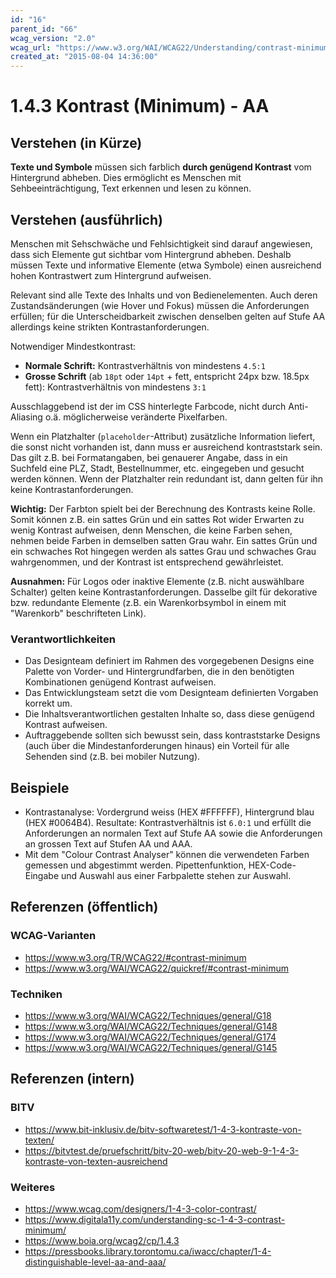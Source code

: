 ```yaml
---
id: "16"
parent_id: "66"
wcag_version: "2.0"
wcag_url: "https://www.w3.org/WAI/WCAG22/Understanding/contrast-minimum.html"
created_at: "2015-08-04 14:36:00"
---
```


# 1.4.3 Kontrast (Minimum) - AA

## Verstehen (in Kürze)

**Texte und Symbole** müssen sich farblich **durch genügend Kontrast** vom Hintergrund abheben. Dies ermöglicht es Menschen mit Sehbeeinträchtigung, Text erkennen und lesen zu können.

## Verstehen (ausführlich)

Menschen mit Sehschwäche und Fehlsichtigkeit sind darauf angewiesen, dass sich Elemente gut sichtbar vom Hintergrund abheben. Deshalb müssen Texte und informative Elemente (etwa Symbole) einen ausreichend hohen Kontrastwert zum Hintergrund aufweisen.

Relevant sind alle Texte des Inhalts und von Bedienelementen. Auch deren Zustandsänderungen (wie Hover und Fokus) müssen die Anforderungen erfüllen; für die Unterscheidbarkeit zwischen denselben gelten auf Stufe AA allerdings keine strikten Kontrastanforderungen.

Notwendiger Mindestkontrast:

- **Normale Schrift:** Kontrastverhältnis von mindestens `4.5:1`
- **Grosse Schrift** (ab `18pt` oder `14pt` + fett, entspricht 24px bzw. 18.5px fett): Kontrastverhältnis von mindestens `3:1`

Ausschlaggebend ist der im CSS hinterlegte Farbcode, nicht durch Anti-Aliasing o.ä. möglicherweise veränderte Pixelfarben.

Wenn ein Platzhalter (`placeholder`-Attribut) zusätzliche Information liefert, die sonst nicht vorhanden ist, dann muss er ausreichend kontraststark sein. Das gilt z.B. bei Formatangaben, bei genauerer Angabe, dass in ein Suchfeld eine PLZ, Stadt, Bestellnummer, etc. eingegeben und gesucht werden können. Wenn der Platzhalter rein redundant ist, dann gelten für ihn keine Kontrastanforderungen.

**Wichtig:** Der Farbton spielt bei der Berechnung des Kontrasts keine Rolle. Somit können z.B. ein sattes Grün und ein sattes Rot wider Erwarten zu wenig Kontrast aufweisen, denn Menschen, die keine Farben sehen, nehmen beide Farben in demselben satten Grau wahr. Ein sattes Grün und ein schwaches Rot hingegen werden als sattes Grau und schwaches Grau wahrgenommen, und der Kontrast ist entsprechend gewährleistet.

**Ausnahmen:** Für Logos oder inaktive Elemente (z.B. nicht auswählbare Schalter) gelten keine Kontrastanforderungen. Dasselbe gilt für dekorative bzw. redundante Elemente (z.B. ein Warenkorbsymbol in einem mit "Warenkorb" beschrifteten Link).

### Verantwortlichkeiten

- Das Designteam definiert im Rahmen des vorgegebenen Designs eine Palette von Vorder- und Hintergrundfarben, die in den benötigten Kombinationen genügend Kontrast aufweisen.
- Das Entwicklungsteam setzt die vom Designteam definierten Vorgaben korrekt um.
- Die Inhaltsverantwortlichen gestalten Inhalte so, dass diese genügend Kontrast aufweisen.
- Auftraggebende sollten sich bewusst sein, dass kontraststarke Designs (auch über die Mindestanforderungen hinaus) ein Vorteil für alle Sehenden sind (z.B. bei mobiler Nutzung).

## Beispiele

- Kontrastanalyse: Vordergrund weiss (HEX #FFFFFF), Hintergrund blau (HEX #0064B4). Resultate: Kontrastverhältnis ist `6.0:1` und erfüllt die Anforderungen an normalen Text auf Stufe AA sowie die Anforderungen an grossen Text auf Stufen AA und AAA.
- Mit dem "Colour Contrast Analyser" können die verwendeten Farben gemessen und abgestimmt werden. Pipettenfunktion, HEX-Code-Eingabe und Auswahl aus einer Farbpalette stehen zur Auswahl.

## Referenzen (öffentlich)

### WCAG-Varianten
- <https://www.w3.org/TR/WCAG22/#contrast-minimum>
- <https://www.w3.org/WAI/WCAG22/quickref/#contrast-minimum>

### Techniken
- <https://www.w3.org/WAI/WCAG22/Techniques/general/G18>
- <https://www.w3.org/WAI/WCAG22/Techniques/general/G148>
- <https://www.w3.org/WAI/WCAG22/Techniques/general/G174>
- <https://www.w3.org/WAI/WCAG22/Techniques/general/G145>

## Referenzen (intern)

### BITV
- <https://www.bit-inklusiv.de/bitv-softwaretest/1-4-3-kontraste-von-texten/>
- <https://bitvtest.de/pruefschritt/bitv-20-web/bitv-20-web-9-1-4-3-kontraste-von-texten-ausreichend>

### Weiteres
- <https://www.wcag.com/designers/1-4-3-color-contrast/>
- <https://www.digitala11y.com/understanding-sc-1-4-3-contrast-minimum/>
- <https://www.boia.org/wcag2/cp/1.4.3>
- <https://pressbooks.library.torontomu.ca/iwacc/chapter/1-4-distinguishable-level-aa-and-aaa/>